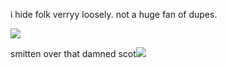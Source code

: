 i hide folk verryy loosely. not a huge fan of dupes.

![](https://files.catbox.moe/zh0ckj.png)

smitten over that damned scot![](https://gifcity.carrd.co/assets/images/gallery88/2b9afe77.gif?v=b2f08ae6)
